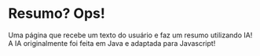# Resumo? Ops!

Uma página que recebe um texto do usuário e faz um resumo utilizando IA!
A IA originalmente foi feita em Java e adaptada para Javascript!
